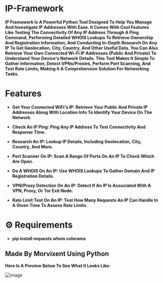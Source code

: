 # IP-Framework  


**IP Framework Is A Powerful Python Tool Designed To Help You Manage And Investigate IP Addresses With Ease. It Comes With Cool Features Like Testing The Connectivity Of Any IP Address Through A Ping Command, Performing Detailed WHOIS Lookups To Retrieve Ownership And Registration Information, And Conducting In-Depth Research On Any IP To Get Geolocation, City, Country, And Other Useful Data. You Can Also Retrieve Your Own Connected Wi-Fi IP Addresses (Public And Private) To Understand Your Device's Network Details. This Tool Makes It Simple To Gather Information, Detect VPNs/Proxies, Perform Port Scanning, And Test Rate Limits, Making It A Comprehensive Solution For Networking Tasks.**

# Features

- **Get Your Connected WiFi's IP: Retrieve Your Public And Private IP Addresses Along With Location Info To Identify Your Device On The Network.**

- **Check An IP Ping: Ping Any IP Address To Test Connectivity And Response Time.**

- **Research An IP: Lookup IP Details, Including Geolocation, City, Country, And More.**

- **Port Scanner On IP: Scan A Range Of Ports On An IP To Check Which Are Open.**

- **Do A WHOIS On An IP: Use WHOIS Lookups To Gather Domain And IP Registration Details.**

- **VPN/Proxy Detection On An IP: Detect If An IP Is Associated With A VPN, Proxy, Or Tor Exit Node.**

- **Rate Limit Test On An IP: Test How Many Requests An IP Can Handle In A Given Time To Assess Rate Limits.**


# ⚙️ Requirements

- **pip install requests whois colorama**




## Made By Morvixent Using Python 

**Here Is A Preview Below To See What It Looks Like:**

![image](https://github.com/user-attachments/assets/bcfd4fa4-0e8b-4cb0-9b59-9c34e6d0487d)





